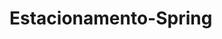 # Estacionamento-Spring
<!--  <img src="https://c.tenor.com/74hajejcvqwAAAAd/rock.gif" width="1000" height="500" /> -->
